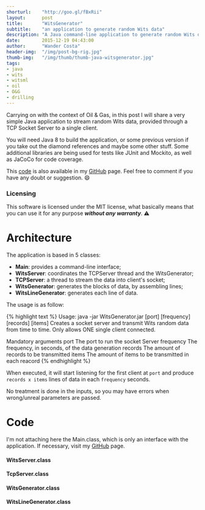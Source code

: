 ```yaml
---
shorturl:    "http://goo.gl/fBxRii"
layout:      post
title:       "WitsGenerator"
subtitle:    "an application to generate random Wits data"
description: "A Java command-line application to generate random Wits data."
date:        2015-12-19 04:43:00
author:      "Wander Costa"
header-img:  "/img/post-bg-rig.jpg"
thumb-img:   "/img/thumb/thumb-java-witsgenerator.jpg"
tags:
- java
- wits
- witsml
- oil
- O&G
- drilling
---
```


[github]:https://github.com/rwanderc
[code]:https://github.com/rwanderc/wits-generator

Carrying on with the context of Oil & Gas, in this post I will share a very simple Java application to stream random Wits data, provided through a TCP Socket Server to a single client.

You will need Java 8 to build the application, or some previous version if you take out the diamond references and maybe some other stuff. Some additional libraries are being used for tests like JUnit and Mockito, as well as JaCoCo for code coverage.

This [code][code] is also available in my <i class="fa fa-github"></i> [GitHub][github] page. Feel free to comment if you have any doubt or suggestion. :smile:

### Licensing

This software is licensed under the MIT license, what basically means that you can use it for any purpose ___without any warranty___. :warning:

# Architecture

The application is based in 5 classes:

* **Main**: provides a command-line interface;
* **WitsServer**: coordinates the TCPServer thread and the WitsGenerator;
* **TCPServer**: a thread to stream the data into client's socket;
* **WitsGenerator**: generates the blocks of data, by assembling lines;
* **WitsLineGenerator**: generates each line of data.

The usage is as follow:

{% highlight text %}
Usage: java -jar WitsGenerator.jar [port] [frequency] [records] [items]
Creates a socket server and transmit Wits random data from time
to time. Only allows ONE single client connected.

Mandatory arguments
  port          The port to run the socket Server
  frequency     The frequency, in seconds, of the data generation
  records       The amount of records to be transmitted
  items         The amount of items to be transmitted in each reacord
{% endhighlight %}

When executed, it will start listening for the first client at ``port`` and produce ``records x items`` lines of data in each ``frequency`` seconds.

No treatment is done in the inputs, so you may have errors when wrong/unreal parameters are passed.

# Code

I'm not attaching here the Main.class, which is only an interface with the application. If necessary, visit my <i class="fa fa-github"></i> [GitHub][github] page.

#### WitsServer.class
<script src="https://gist.github.com/rwanderc/375a333b53e5201f879af7a8f69a47f3.js"></script>

#### TcpServer.class
<script src="https://gist.github.com/rwanderc/24309ba01c8292f39ce4100bd7fddc3d.js"></script>

#### WitsGenerator.class
<script src="https://gist.github.com/rwanderc/c2a67e2c1c326f659c2c8bacc6c32b96.js"></script>

#### WitsLineGenerator.class
<script src="https://gist.github.com/rwanderc/bbaa7811ae1071b75cf21b6ccee5917c.js"></script>
